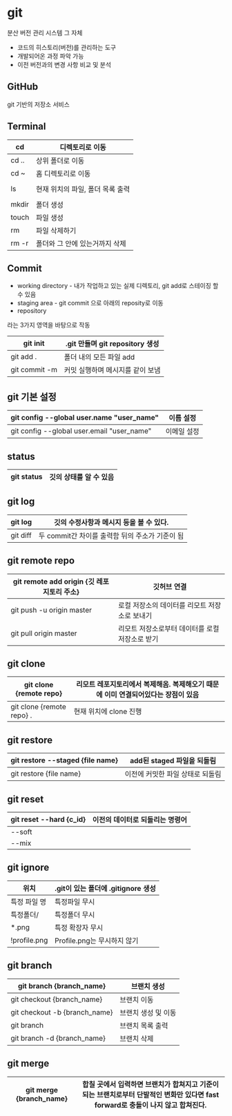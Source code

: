 # git

분산 버전 관리 시스템 그 자체

- 코드의 히스토리(버전)를 관리하는 도구
- 개발되어온 과정 파악 가능
- 이전 버전과의 변경 사항 비교 및 분석



## GitHub

git 기반의 저장소 서비스



## Terminal

| cd    | 디렉토리로 이동                  |
| ----- | -------------------------------- |
| cd .. | 상위 폴더로 이동                 |
| cd ~  | 홈 디렉토리로 이동               |
|       |                                  |
| ls    | 현재 위치의 파일, 폴더 목록 출력 |
|       |                                  |
| mkdir | 폴더 생성                        |
| touch | 파일 생성                        |
| rm    | 파일 삭제하기                    |
| rm -r | 폴더와 그 안에 있는거까지 삭제   |



## Commit

- working directory - 내가 작업하고 있는 실제 디렉토리, git add로 스테이징 할 수 있음
- staging area - git commit 으로 아래의 reposity로 이동
- repository

라는 3가지 영역을 바탕으로 작동

| git init      | .git 만들며 git repository 생성  |
| ------------- | -------------------------------- |
| git add .     | 폴더 내의 모든 파일 add          |
| git commit -m | 커밋 실행하며 메시지를 같이 보냄 |



## git 기본 설정

| git config --global user.name "user_name"  | 이름 설정   |
| ------------------------------------------ | ----------- |
| git config --global user.email "user_name" | 이메일 설정 |



## status

| git status | 깃의 상태를 알 수 있음 |
| ---------- | ---------------------- |



## git log

| git log  | 깃의 수정사항과 메시지 등을 볼 수 있다.         |
| -------- | ----------------------------------------------- |
| git diff | 두 commit간 차이를 출력함 뒤의 주소가 기준이 됨 |



## git remote repo

| git remote add origin {깃 레포지토리 주소} | 깃허브 연결                                     |
| ------------------------------------------ | ----------------------------------------------- |
| git push -u origin master                  | 로컬 저장소의 데이터를 리모트 저장소로 보내기   |
| git pull origin master                     | 리모트 저장소로부터 데이터를 로컬 저장소로 받기 |



## git clone

| git clone {remote repo}   | 리모트 레포지토리에서 복제해옴. 복제해오기 때문에 이미 연결되어있다는 장점이 있음 |
| ------------------------- | ------------------------------------------------------------ |
| git clone {remote repo} . | 현재 위치에 clone 진행                                       |



## git restore

| git restore --staged {file name} | add된 staged 파일을 되돌림       |
| -------------------------------- | -------------------------------- |
| git restore {file name}          | 이전에 커밋한 파일 상태로 되돌림 |



## git reset

| git reset --hard {c_id} | 이전의 데이터로 되돌리는 명령어 |
| ----------------------- | ------------------------------- |
| --soft                  |                                 |
| --mix                   |                                 |



## git ignore

| 위치         | .git이 있는 폴더에 .gitignore 생성 |
| ------------ | ---------------------------------- |
| 특정 파일 명 | 특정파일 무시                      |
| 특정폴더/    | 특정폴더 무시                      |
| *.png        | 특정 확장자 무시                   |
| !profile.png | Profile.png는 무시하지 않기        |



## git branch

| git branch {branch_name}      | 브랜치 생성         |
| ----------------------------- | ------------------- |
| git checkout {branch_name}    | 브랜치 이동         |
| git checkout -b {branch_name} | 브랜치 생성 및 이동 |
| git branch                    | 브랜치 목록 출력    |
| git branch -d {branch_name}   | 브랜치 삭제         |



## git merge

| git merge {branch_name} | 합칠 곳에서 입력하면 브랜치가 합쳐지고 기준이 되는 브랜치로부터 단발적인 변화만 있다면 fast forward로 충돌이 나지 않고 합쳐진다. |
| ----------------------- | ------------------------------------------------------------ |

